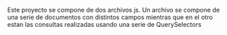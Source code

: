 Este proyecto se compone de dos archivos js.
Un archivo se compone de una serie de documentos con distintos campos mientras que en el otro estan las consultas realizadas usando una serie de QuerySelectors
